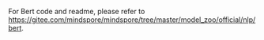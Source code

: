 For Bert code and readme, please refer to https://gitee.com/mindspore/mindspore/tree/master/model_zoo/official/nlp/bert.

